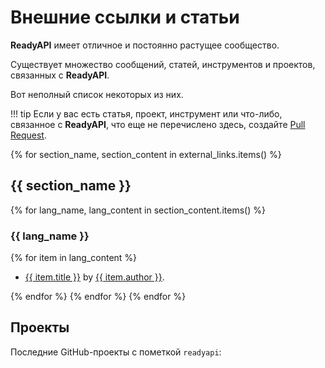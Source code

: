 # Внешние ссылки и статьи

**ReadyAPI** имеет отличное и постоянно растущее сообщество.

Существует множество сообщений, статей, инструментов и проектов, связанных с **ReadyAPI**.

Вот неполный список некоторых из них.

!!! tip
    Если у вас есть статья, проект, инструмент или что-либо, связанное с **ReadyAPI**, что еще не перечислено здесь, создайте <a href="https://github.com/khulnasoft/readyapi/edit/master/docs/en/data/external_links.yml" class="external-link" target="_blank">Pull Request</a>.

{% for section_name, section_content in external_links.items() %}

## {{ section_name }}

{% for lang_name, lang_content in section_content.items() %}

### {{ lang_name }}

{% for item in lang_content %}

* <a href="{{ item.link }}" class="external-link" target="_blank">{{ item.title }}</a> by <a href="{{ item.author_link }}" class="external-link" target="_blank">{{ item.author }}</a>.

{% endfor %}
{% endfor %}
{% endfor %}

## Проекты

Последние GitHub-проекты с пометкой `readyapi`:

<div class="github-topic-projects">
</div>
